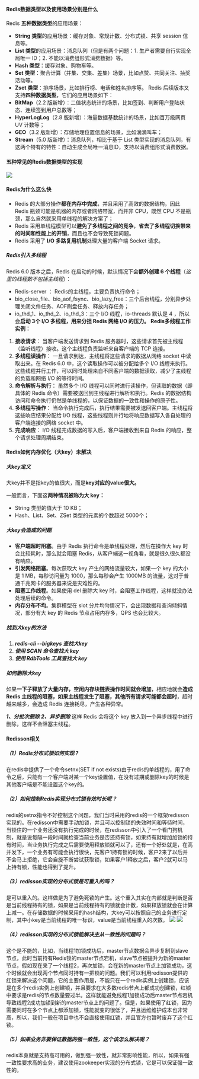 #### Redis数据类型以及使用场景分别是什么
Redis **五种数据类型**的应用场景：
- **String 类型**的应用场景：缓存对象、常规计数、分布式锁、共享 session 信息等。
- **List 类型**的应用场景：消息队列（但是有两个问题：1. 生产者需要自行实现全局唯一 ID；2. 不能以消费组形式消费数据）等。
- **Hash 类型**：缓存对象、购物车等。
- **Set 类型**：聚合计算（并集、交集、差集）场景，比如点赞、共同关注、抽奖活动等。
- **Zset 类型**：排序场景，比如排行榜、电话和姓名排序等。
Redis 后续版本又支持**四种数据类型**，它们的应用场景如下：
- **BitMap**（2.2 版新增）：二值状态统计的场景，比如签到、判断用户登陆状态、连续签到用户总数等；
- **HyperLogLog**（2.8 版新增）：海量数据基数统计的场景，比如百万级网页 UV 计数等；
- **GEO**（3.2 版新增）：存储地理位置信息的场景，比如滴滴叫车；
- **Stream**（5.0 版新增）：消息队列，相比于基于 List 类型实现的消息队列，有这两个特有的特性：自动生成全局唯一消息ID，支持以消费组形式消费数据。
#### 五种常见的Redis数据类型的实现
![](../../img/Pasted%20image%2020240513195740.png)
#### Redis为什么这么快
- Redis 的大部分操作**都在内存中完成**，并且采用了高效的数据结构，因此 Redis 瓶颈可能是机器的内存或者网络带宽，而并非 CPU，既然 CPU 不是瓶颈，那么自然就采用单线程的解决方案了；
- Redis 采用单线程模型可以**避免了多线程之间的竞争**，**省去了多线程切换带来的时间和性能上的开销**，而且也不会导致死锁问题。
- Redis 采用了 **I/O 多路复用机制**处理大量的客户端 Socket 请求。
##### Redis引入多线程
Redis 6.0 版本之后，Redis 在启动的时候，默认情况下会**额外创建 6 个线程**（_这里的线程数不包括主线程_）：
- Redis-server ： Redis的主线程，主要负责执行命令；
- bio_close_file、bio_aof_fsync、bio_lazy_free：三个后台线程，分别异步处理关闭文件任务、AOF刷盘任务、释放内存任务；
- io_thd_1、io_thd_2、io_thd_3：三个 I/O 线程，io-threads 默认是 4 ，所以会**启动 3个 I/O 多线程，用来分担 Redis 网络 I/O 的压力。**
**Redis多线程工作实例：**
1. **接收请求**： 当客户端发送请求到 Redis 服务器时，这些请求首先被主线程（监听线程）接收。这个主线程负责监听来自客户端的 TCP 连接。
2. **多线程读操作**： 一旦请求到达，主线程将这些请求的数据从网络 socket 中读取出来。在 Redis 6.0 中，这个读取操作可以被分配给多个 I/O 线程来执行。这些线程并行工作，可以同时处理来自不同客户端的数据读取，减少了主线程的负载和网络 I/O 的等待时间。
3. **命令解析与执行**： 虽然多个 I/O 线程可以同时进行读操作，但读取的数据（即具体的 Redis 命令）需要被送回到主线程进行解析和执行。Redis 的数据结构访问和命令执行仍然是单线程的，以保证数据的一致性和操作的原子性。
4. **多线程写操作**： 当命令执行完成后，执行结果需要被发送回客户端。主线程将这些响应结果分配给 I/O 线程，这些线程则并行地将响应数据写入各自处理的客户端连接的网络 socket 中。
5. **完成响应**： I/O 线程完成数据的写入后，客户端接收到来自 Redis 的响应，整个请求处理周期结束。
#### Redis如何内存优化（大key）未解决

##### 大key定义
大key并不是指key的值很大，而是**key对应的value很大。**

一般而言，下面这**两种情况被称为大 key：**
- String 类型的值大于 10 KB；
- Hash、List、Set、ZSet 类型的元素的个数超过 5000个；
##### 大key会造成的问题
- **客户端超时阻塞**。由于 Redis 执行命令是单线程处理，然后在操作大 key 时会比较耗时，那么就会阻塞 Redis，从客户端这一视角看，就是很久很久都没有响应。
- **引发网络阻塞**。每次获取大 key 产生的网络流量较大，如果一个 key 的大小是 1 MB，每秒访问量为 1000，那么每秒会产生 1000MB 的流量，这对于普通千兆网卡的服务器来说是灾难性的。
- **阻塞工作线程**。如果使用 del 删除大 key 时，会阻塞工作线程，这样就没办法处理后续的命令。
- **内存分布不均**。集群模型在 slot 分片均匀情况下，会出现数据和查询倾斜情况，部分有大 key 的 Redis 节点占用内存多，QPS 也会比较大。
##### 找到大key的方法
1. _**redis-cli --bigkeys 查找大key**_
2. _**使用 SCAN 命令查找大 key**_
3. _**使用 RdbTools 工具查找大 key**_
##### 如何删除大key
如果**一下子释放了大量内存，空闲内存块链表操作时间就会增加**，相应地就会**造成 Redis 主线程的阻塞，如果主线程发生了阻塞，其他所有请求可能都会超时**，超时越来越多，会造成 Redis 连接耗尽，产生各种异常。

_**1、分批次删除**_
_**2、异步删除**_
这样 Redis 会将这个 key 放入到一个异步线程中进行删除，这样不会阻塞主线程。
#### Redisson相关
##### （1）Redis分布式锁如何实现 ?
在redis中提供了一个命令setnx(SET if not exists)由于redis的单线程的，用了命令之后，只能有一个客户端对某一个key设置值，在没有过期或删除key的时候是其他客户端是不能设置这个key的。
##### （2）如何控制Redis实现分布式锁有效时长呢？
redis的setnx指令不好控制这个问题，我们当时采用的redis的一个框架redisson实现的。在redisson中需要手动加锁，并且可以控制锁的失效时间和等待时间，当锁住的一个业务还没有执行完成的时候，在redisson中引入了一个看门狗机制，就是说每隔一段时间就检查当前业务是否还持有锁，如果持有就增加加锁的持有时间，当业务执行完成之后需要使用释放锁就可以了，还有一个好处就是，在高并发下，一个业务有可能会执行很快，先客户1持有锁的时候，客户2来了以后并不会马上拒绝，它会自旋不断尝试获取锁，如果客户1释放之后，客户2就可以马上持有锁，性能也得到了提升。
##### （3）redisson实现的分布式锁是可重入的吗？
是可以重入的。这样做是为了避免死锁的产生。这个重入其实在内部就是判断是否是当前线程持有的锁，如果是当前线程持有的锁就会计数，如果释放锁就会在计算上减一。在存储数据的时候采用的hash结构，大key可以按照自己的业务进行定制，其中小key是当前线程的唯一标识，value是当前线程重入的次数。
![](../../img/Pasted%20image%2020240517010736.png)
![](../../img/Pasted%20image%2020240517010747.png)
##### （4）redisson实现的分布式锁能解决主从一致性的问题吗？
这个是不能的，比如，当线程1加锁成功后，master节点数据会异步复制到slave节点，此时当前持有Redis锁的master节点宕机，slave节点被提升为新的master节点，假如现在来了一个线程2，再次加锁，会在新的master节点上加锁成功，这个时候就会出现两个节点同时持有一把锁的问题。我们可以利用redisson提供的红锁来解决这个问题，它的主要作用是，不能只在一个redis实例上创建锁，应该是在多个redis实例上创建锁，并且要求在大多数redis节点上都成功创建锁，红锁中要求是redis的节点数量要过半。这样就能避免线程1加锁成功后master节点宕机导致线程2成功加锁到新的master节点上的问题了。但是，如果使用了红锁，因为需要同时在多个节点上都添加锁，性能就变的很低了，并且运维维护成本也非常高，所以，我们一般在项目中也不会直接使用红锁，并且官方也暂时废弃了这个红锁。
##### （5）如果业务非要保证数据的强一致性，这个该怎么解决呢？
redis本身就是支持高可用的，做到强一致性，就非常影响性能，所以，如果有强一致性要求高的业务，建议使用zookeeper实现的分布式锁，它是可以保证强一致性的。
